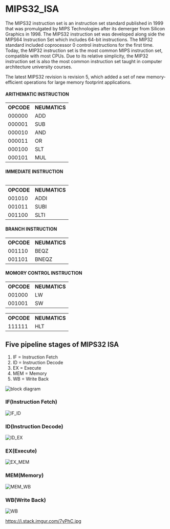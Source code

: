 # MIPS32_ISA
The MIPS32 instruction set is an instruction set standard published in 1999 that was promulgated by MIPS Technologies after its demerger from Silicon Graphics in 1998. The MIPS32 instruction set was developed along side the MIPS64 Instruction Set which includes 64-bit instructions. The MIP32 standard included coprocessor 0 control instructions for the first time. Today, the MIP32 instruction set is the most common MIPS instruction set, compatible with most CPUs. Due to its relative simplicity, the MIP32 instruction set is also the most common instruction set taught in computer architecture university courses.

The latest MIPS32 revision is revision 5, which added a set of new memory-efficient operations for large memory footprint applications.
<h4>ARITHEMATIC INSTRUCTION</h4>
<table>
 <tr>
  <th>OPCODE</th>
  <th>NEUMATICS</th>
 </tr>
 <tr>
 <td>000000</td>
 <td>ADD</td>
 </tr>
 <tr>
 <td>000001</td>
 <td>SUB</td>
 </tr>
 <tr>
 <td>000010</td>
 <td>AND</td>
 </tr>
 <tr>
 <td>000011</td>
 <td>OR</td>
 </tr>
 <tr>
 <td>000100</td>
 <td>SLT</td>
 </tr>
 <tr>
 <td>000101</td>
 <td>MUL</td>
 </tr>
 <table>
  <h4>IMMEDIATE INSTRUCTION</h5>
  <table>
 <tr>
  <th>OPCODE</th>
  <th>NEUMATICS</th>
 </tr>
 <tr>
 <td>001010</td>
 <td>ADDI</td>
 </tr>
 <tr>
 <td>001011</td>
 <td>SUBI</td>
 </tr>
   <tr>
 <td>001100</td>
 <td>SLTI</td>
 </tr>
  </table>
  <H4>BRANCH INSTRUCTION</h5>
  <table>
    <tr>
  <th>OPCODE</th>
  <th>NEUMATICS</th>
 </tr>
 <tr>
 <td>001110</td>
 <td>BEQZ</td>
 </tr>
   <tr>
 <td>001101</td>
 <td>BNEQZ</td>
 </tr>
  </table>
  <h4>MOMORY CONTROL INSTRUCTION</h4>
  <table>
   <tr>
  <th>OPCODE</th>
  <th>NEUMATICS</th>
 </tr>
 <tr>
 <td>001000</td>
 <td>LW</td>
 </tr>
   <tr>
 <td>001001</td>
 <td>SW</td>
 </tr>
  </table>
  <table>
   <tr>
  <th>OPCODE</th>
  <th>NEUMATICS</th>
 </tr>
 <tr>
 <td>111111</td>
 <td>HLT</td>
 </tr>
  </table>

<h2> Five pipeline stages of MIPS32 ISA </h2>
<ol>
 <li>IF = Instruction Fetch </li>
 <li>ID = Instruction Decode </li>
 <li>EX = Execute </li>
 <li>MEM = Memory </li>
 <li>WB = Write Back</li>
 </ol>
 
![block diagram](https://user-images.githubusercontent.com/84762990/154837143-b8887dd6-b4f1-4249-a578-f4527f3209cf.png)

<h3>IF(Instruction Fetch)</h3>

![IF_ID](https://user-images.githubusercontent.com/84762990/154839339-1622a2bb-faf3-40b0-b282-5cb298b94c07.png)

<h3>ID(Instruction Decode)</h3>

![ID_EX](https://user-images.githubusercontent.com/84762990/154839367-a8258f64-04c1-4197-8f29-5efdaed79963.png)

<h3>EX(Execute)</h3>

![EX_MEM](https://user-images.githubusercontent.com/84762990/154839388-4cb046fd-d348-4046-8617-4f18c57ae88b.png)

<h3>MEM(Memory)</h3>

![MEM_WB](https://user-images.githubusercontent.com/84762990/154839401-303f685b-62e4-4a21-a5f4-615dcb57eac3.png)

<h3>WB(Write Back)</h3>

![WB](https://user-images.githubusercontent.com/84762990/154839422-6466e452-e701-49b2-b1c2-ac9869ffbbe7.png)

https://i.stack.imgur.com/7yPhC.jpg
